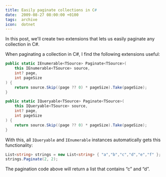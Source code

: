 ```yaml
---
title: Easily paginate collections in C#
date:  2009-08-27 08:00:00 +0100
tags:  archive
icon:  dotnet
---
```


In this post, we'll create two extensions that lets us easily paginate any collection in C#.

When paginating a collection in C#, I find the following extensions useful:

```csharp
public static IEnumerable<TSource> Paginate<TSource>(
    this IEnumerable<TSource> source, 
    int? page, 
    int pageSize
) {
    return source.Skip((page ?? 0) * pageSize).Take(pageSize);
}
```

```csharp
public static IQueryable<TSource> Paginate<TSource>(
    this IQueryable<TSource> source, 
    int? page,
    int pageSize
) {
    return source.Skip((page ?? 0) * pageSize).Take(pageSize);
}
```

With this, all `IQueryable` and `IEnumerable` instances automatically gets this functionality:

```csharp
List<string> strings = new List<string> { "a","b","c","d","e","f" };
strings.Paginate(2, 2);
```

The pagination code above will return a list that contains “c” and “d”.